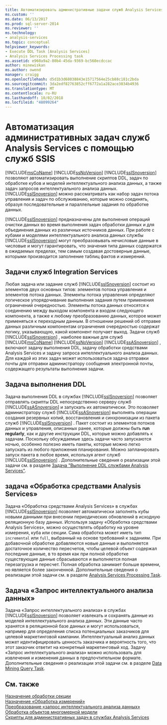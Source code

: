 ```yaml
---
title: Автоматизировать административные задачи служб Analysis Services с помощью служб SSIS | Документация Майкрософт
ms.custom: ''
ms.date: 06/13/2017
ms.prod: sql-server-2014
ms.reviewer: ''
ms.technology:
- analysis-services
ms.topic: conceptual
helpviewer_keywords:
- Execute DDL Task [Analysis Services]
- Analysis Services Processing task
ms.assetid: e960a9a2-80b4-45da-9369-bc560ecdccac
author: minewiskan
ms.author: owend
manager: craigg
ms.openlocfilehash: d5d1b3d68038843e15717564e25cb88c181c2bda
ms.sourcegitcommit: 3da2edf82763852cff6772a1a282ace3034b4936
ms.translationtype: MT
ms.contentlocale: ru-RU
ms.lasthandoff: 10/02/2018
ms.locfileid: "48099264"
---
```

# <a name="automate-analysis-services-administrative-tasks-with-ssis"></a>Автоматизация административных задач служб Analysis Services с помощью служб SSIS
  [!INCLUDE[msCoName](../../includes/msconame-md.md)] [!INCLUDE[ssNoVersion](../../includes/ssnoversion-md.md)] [!INCLUDE[ssISnoversion](../../includes/ssisnoversion-md.md)] позволяют автоматизировать выполнение скриптов DDL, задач по обработке кубов и моделей интеллектуального анализа данных, а также задач запросов интеллектуального анализа данных. [!INCLUDE[ssISnoversion](../../includes/ssisnoversion-md.md)] можно рассматривать как набор задач потока управления и задач по обслуживанию, которые можно соединять, образуя последовательные и параллельные задания по обработке данных.  
  
 [!INCLUDE[ssISnoversion](../../includes/ssisnoversion-md.md)] предназначены для выполнения операций очистки данных во время выполнения задач обработки данных и для объединения данных из различных источников данных. При работе с кубами и моделями интеллектуального анализа данных службы [!INCLUDE[ssISnoversion](../../includes/ssisnoversion-md.md)] могут преобразовывать нечисловые данные в числовые и могут гарантировать, что значения типа данных содержатся в ожидаемых пределах, тем самым создавая достоверные данные, которыми производится заполнение таблиц фактов и измерений.  
  
## <a name="integration-services-tasks"></a>Задачи служб Integration Services  
 Любая задача или задание служб [!INCLUDE[ssISnoversion](../../includes/ssisnoversion-md.md)] состоит из элементов двух основных типов: элементов потока управления и элементов потока данных. Элементы потока управления определяют логическое упорядочивание выполнения задания путем применения ограничений очередностью. Элементы потока данных относятся к соединению между выходом компонента и входом следующего компонента, а также к любому преобразованию данных, которое может применяться к переходным данным. В отношении решений об отправке данных различным компонентам ограничения очередностью содержат логику, указывающую, какой компонент получает выход. Задачи служб [!INCLUDE[ssISnoversion](../../includes/ssisnoversion-md.md)] , наиболее важные для служб [!INCLUDE[msCoName](../../includes/msconame-md.md)] [!INCLUDE[ssNoVersion](../../includes/ssnoversion-md.md)] [!INCLUDE[ssASnoversion](../../includes/ssasnoversion-md.md)] , включают задачу выполнения DDL, задачу обработки средствами Analysis Services и задачу запроса интеллектуального анализа данных. Для каждой из этих задач может использоваться задача отправки почты для отправки администратору сообщения электронной почты, содержащего результаты выполнения задачи.  
  
## <a name="the-execute-ddl-task"></a>Задача выполнения DDL  
 Задача выполнения DDL в службах [!INCLUDE[ssISnoversion](../../includes/ssisnoversion-md.md)] позволяет отправлять скрипты DDL непосредственно серверу служб [!INCLUDE[ssASnoversion](../../includes/ssasnoversion-md.md)] и запускать их автоматически. Это позволяет администратору служб [!INCLUDE[ssASnoversion](../../includes/ssasnoversion-md.md)] выполнять операции создания резервных копий, восстановления и синхронизации из пакета служб [!INCLUDE[ssISnoversion](../../includes/ssisnoversion-md.md)] . Пакет состоит из элементов потоков данных и управления, описанных ранее, которые должны быть **run regularly**, как и другие инструкции DDL, которые можно добавлять к задачам. Поскольку обсуждаемые здесь задачи часто запускаются ночью, особенно полезно иметь пакеты, которые можно легко запускать из любого приложения планирования. Можно запланировать запуск пакета в любое время, используя агент служб [!INCLUDE[ssISnoversion](../../includes/ssisnoversion-md.md)] . Дополнительные сведения о реализации этой задачи см. в разделе [Задача "Выполнение DDL службами Analysis Services"](../../integration-services/control-flow/analysis-services-execute-ddl-task.md).  
  
## <a name="analysis-services-processing-task"></a>задача «Обработка средствами Analysis Services»  
 Задача «Обработка средствами Analysis Services» в службах [!INCLUDE[ssISnoversion](../../includes/ssisnoversion-md.md)] позволяет автоматически заполнять кубы новыми данными при внесении периодических обновлений в исходную реляционную базу данных. Используя задачу «Обработка средствами Analysis Services», можно осуществлять обработку на уровне измерения, куба или секции. Сама обработка может иметь тип `incremental` или `full`, выбранный на основе требований к заданиям. При добавочной обработке добавляются новые данные и выполняется достаточное количество пересчетов, чтобы целевой объект содержал последние данные, в то время как при полной обработке существующие данные сбрасываются и выполняется полная перезагрузка и пересчет. Полная обработка занимает больше времени, но является более законченной. Дополнительные сведения о реализации этой задачи см. в разделе [Analysis Services Processing Task](../../integration-services/control-flow/analysis-services-processing-task.md).  
  
## <a name="data-mining-query-task"></a>Задача «Запрос интеллектуального анализа данных»  
 Задача «Запрос интеллектуального анализа» в службах [!INCLUDE[ssISnoversion](../../includes/ssisnoversion-md.md)] позволяет извлекать и сохранять данные из моделей интеллектуального анализа данных. Эти данные часто хранятся в реляционной базе данных и могут использоваться, например для определения списка потенциальных заказчиков для целевой маркетинговой кампании. Интеллектуальный анализ данных может идентифицировать ценность заказчика и вероятность того, что этот заказчик ответит на конкретный маркетинговый ход. Задачу «Запрос интеллектуального анализа» можно использовать для извлечения и изменения данных в предпочтительном формате. Дополнительные сведения о реализации этой задачи см. в разделе [Data Mining Query Task](../../integration-services/control-flow/data-mining-query-task.md).  
  
## <a name="see-also"></a>См. также  
 [Назначение обработки секции](../../integration-services/data-flow/partition-processing-destination.md)   
 [Назначение «Обработка измерений»](../../integration-services/data-flow/dimension-processing-destination.md)   
 [Преобразование «запрос интеллектуального анализа данных»](../../integration-services/data-flow/transformations/data-mining-query-transformation.md)   
 [Обработка объектов многомерной модели](../multidimensional-models/processing-a-multidimensional-model-analysis-services.md)   
 [Скрипты для административных задач в службах Analysis Services](../script-administrative-tasks-in-analysis-services.md)  
  
  
